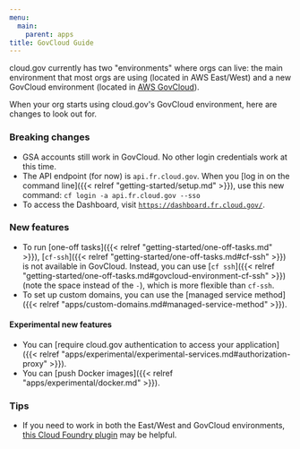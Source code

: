 ```yaml
---
menu:
  main:
    parent: apps
title: GovCloud Guide
---
```


cloud.gov currently has two "environments" where orgs can live: the main environment that most orgs are using (located in AWS East/West) and a new GovCloud environment (located in [AWS GovCloud](https://aws.amazon.com/govcloud-us/)).

When your org starts using cloud.gov's GovCloud environment, here are changes to look out for.

### Breaking changes

- GSA accounts still work in GovCloud. No other login credentials work at this time.
- The API endpoint (for now) is `api.fr.cloud.gov`. When you [log in on the command line]({{< relref "getting-started/setup.md" >}}), use this new command: `cf login -a api.fr.cloud.gov --sso`
- To access the Dashboard, visit [`https://dashboard.fr.cloud.gov/`](https://dashboard.fr.cloud.gov/).

### New features

- To run [one-off tasks]({{< relref "getting-started/one-off-tasks.md" >}}), [`cf-ssh`]({{< relref "getting-started/one-off-tasks.md#cf-ssh" >}}) is not available in GovCloud. Instead, you can use [`cf ssh`]({{< relref "getting-started/one-off-tasks.md#govcloud-environment-cf-ssh" >}}) (note the space instead of the `-`), which is more flexible than `cf-ssh`.
- To set up custom domains, you can use the [managed service method]({{< relref "apps/custom-domains.md#managed-service-method" >}}).

#### Experimental new features

- You can [require cloud.gov authentication to access your application]({{< relref "apps/experimental/experimental-services.md#authorization-proxy" >}}).
- You can [push Docker images]({{< relref "apps/experimental/docker.md" >}}).

### Tips

- If you need to work in both the East/West and GovCloud environments, [this Cloud Foundry plugin](https://github.com/guidowb/cf-targets-plugin) may be helpful.